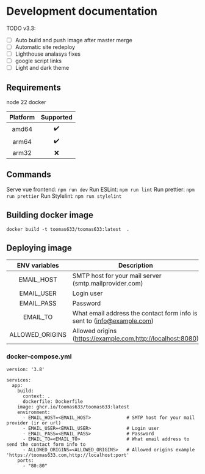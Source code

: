 # Development documentation

TODO v3.3:

- [ ] Auto build and push image after master merge
- [ ] Automatic site redeploy
- [ ] Lighthouse analasys fixes
- [ ] google script links
- [ ] Light and dark theme

## Requirements

node 22
docker

| Platform | Supported |
| :------: | :-------: |
|  amd64   |    ✔️     |
|  arm64   |    ✔️     |
|  arm32   |    ❌     |

## Commands

Serve vue frontend: `npm run dev`
Run ESLint: `npm run lint`
Run prettier: `npm run prettier`
Run Stylelint: `npm run stylelint`

## Building docker image

`docker build -t toomas633/toomas633:latest  .`

## Deploying image

|  ENV variables  | Description                                                            |
| :-------------: | ---------------------------------------------------------------------- |
|   EMAIL_HOST    | SMTP host for your mail server (smtp.mailprovider.com)                 |
|   EMAIL_USER    | Login user                                                             |
|   EMAIL_PASS    | Password                                                               |
|    EMAIL_TO     | What email address the contact form info is sent to (info@example.com) |
| ALLOWED_ORIGINS | Allowed origins (https://example.com,http://localhost:8080)            |

### docker-compose.yml

```
version: '3.8'

services:
  app:
    build:
      context: .
      dockerfile: Dockerfile
    image: ghcr.io/toomas633/toomas633:latest
    environment:
      - EMAIL_HOST=<EMAIL_HOST>             # SMTP host for your mail provider (ir or url)
      - EMAIL_USER=<EMAIL_USER>             # Login user
      - EMAIL_PASS=<EMAIL_PASS>             # Password
      - EMAIL_TO=<EMAIL_TO>                 # What email address to send the contact form info to
      - ALLOWED_ORIGINS=<ALLOWED_ORIGINS>   # Allowed origins example 'https://toomas633.com,http://localhost:port'
    ports:
      - "80:80"
```
